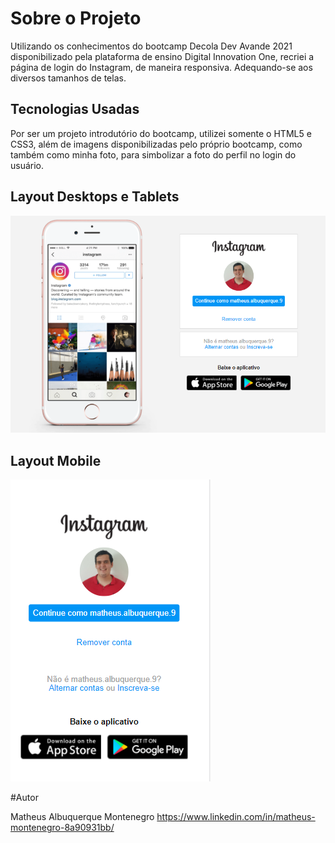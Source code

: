 # Sobre o Projeto

Utilizando os conhecimentos do bootcamp Decola Dev Avande 2021 disponibilizado pela plataforma de ensino Digital Innovation One, recriei a página de login do Instagram, de maneira responsiva. Adequando-se aos diversos tamanhos de telas.

## Tecnologias Usadas

Por ser um projeto introdutório do bootcamp, utilizei somente o HTML5 e CSS3, além de imagens disponibilizadas pelo próprio bootcamp, como também como minha foto, para simbolizar a foto do perfil no login do usuário.

## Layout Desktops e Tablets
![Layout Desktops e Tablets](https://github.com/matheusmontenegro97/clone-instagram-dio/blob/master/assets/home-desktop.png)

## Layout Mobile
![Layout Mobile](https://github.com/matheusmontenegro97/clone-instagram-dio/blob/master/assets/home-mobile.png)

#Autor

Matheus Albuquerque Montenegro
https://www.linkedin.com/in/matheus-montenegro-8a90931bb/
